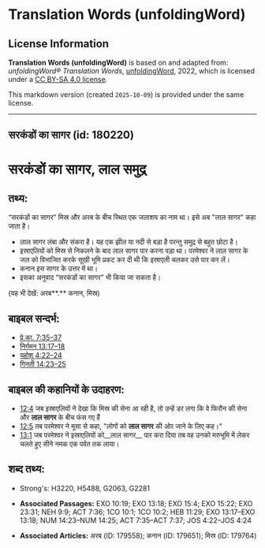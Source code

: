 # Translation Words (unfoldingWord)

## License Information

**Translation Words (unfoldingWord)** is based on and adapted from: _unfoldingWord® Translation Words_, [unfoldingWord](https://unfoldingword.org/utw), 2022, which is licensed under a [CC BY-SA 4.0 license](https://creativecommons.org/licenses/by-sa/4.0/legalcode.en).

This markdown version (created `2025-10-09`) is provided under the same license.



--------------------------------

## सरकंडों का सागर (id: 180220)

सरकंडों का सागर, लाल समुद्र
===========================

तथ्य:
-----

“सरकंडों का सागर” मिस्र और अरब के बीच स्थित एक जलाशय का नाम था। इसे अब "लाल सागर" कहा जाता है।

* लाल सागर लंबा और संकरा है। यह एक झील या नदी से बड़ा है परन्तु समुद्र से बहुत छोटा है।
* इस्राएलियों को मिस्र से निकलने के बाद लाल सागर पार करना पड़ा था। परमेश्वर ने लाल सागर के जल को विभाजित करके सूखी भूमि प्रकट कर दी थी कि इस्राएली चलकर उसे पार कर लें।
* कनान इस सागर के उत्तर में था।
* इसका अनुवाद “सरकंडों का सागर” भी किया जा सकता है।

(यह भी देखें: अरब**.** कनान, मिस्र)

बाइबल सन्दर्भ:
--------------

* [प्रे.का. 7:35–37](https://ref.ly/Acts7:35-Acts7:37)
* [निर्गमन 13:17–18](https://ref.ly/Exod13:17-Exod13:18)
* [यहोशू 4:22–24](https://ref.ly/Josh4:22-Josh4:24)
* [गिनती 14:23–25](https://ref.ly/Num14:23-Num14:25)

बाइबल की कहानियों के उदाहरण:
----------------------------

* [12:4](rc://*/tn/help/obs/12/04) जब इस्राएलियों ने देखा कि मिस्र की सेना आ रही है, तो उन्हें डर लगा कि वे फिरौन की सेना और **लाल सागर** के बीच फंस गए हैं
* [12:5](rc://*/tn/help/obs/12/05) तब परमेश्वर ने मूसा से कहा, "लोगों को **लाल सागर** की ओर जाने के लिए कह।"
* [13:1](rc://*/tn/help/obs/13/01) जब परमेश्वर ने इस्राएलियों को\_\_लाल सागर\_\_ पार करा दिया तब वह उनको मरुभूमि में लेकर चलते हुए सीने नमक एक पर्वत तक लाया।

शब्द तथ्य:
----------

* Strong's: H3220, H5488, G2063, G2281

* **Associated Passages:** EXO 10:19; EXO 13:18; EXO 15:4; EXO 15:22; EXO 23:31; NEH 9:9; ACT 7:36; 1CO 10:1; 1CO 10:2; HEB 11:29; EXO 13:17–EXO 13:18; NUM 14:23–NUM 14:25; ACT 7:35–ACT 7:37; JOS 4:22–JOS 4:24
* **Associated Articles:** अरब (ID: 179558); कनान (ID: 179651); मिस्र (ID: 179764)

